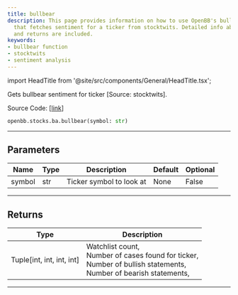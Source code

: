 ```yaml
---
title: bullbear
description: This page provides information on how to use OpenBB's bullbear function
  that fetches sentiment for a ticker from stocktwits. Detailed info about parameters
  and returns are included.
keywords:
- bullbear function
- stocktwits
- sentiment analysis
---
```


import HeadTitle from '@site/src/components/General/HeadTitle.tsx';

<HeadTitle title="stocks.ba.bullbear - Reference | OpenBB SDK Docs" />

Gets bullbear sentiment for ticker [Source: stocktwits].

Source Code: [[link](https://github.com/OpenBB-finance/OpenBB/tree/main/openbb_terminal/common/behavioural_analysis/stocktwits_model.py#L16)]

```python
openbb.stocks.ba.bullbear(symbol: str)
```

---

## Parameters

| Name | Type | Description | Default | Optional |
| ---- | ---- | ----------- | ------- | -------- |
| symbol | str | Ticker symbol to look at | None | False |


---

## Returns

| Type | Description |
| ---- | ----------- |
| Tuple[int, int, int, int] | Watchlist count,<br/>Number of cases found for ticker,<br/>Number of bullish statements,<br/>Number of bearish statements, |
---
